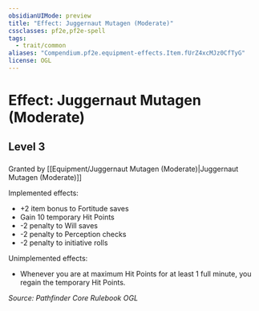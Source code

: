 ```yaml
---
obsidianUIMode: preview
title: "Effect: Juggernaut Mutagen (Moderate)"
cssclasses: pf2e,pf2e-spell
tags:
  - trait/common
aliases: "Compendium.pf2e.equipment-effects.Item.fUrZ4xcMJz0CfTyG"
license: OGL
---
```

# Effect: Juggernaut Mutagen (Moderate)
## Level 3
### 






Granted by [[Equipment/Juggernaut Mutagen (Moderate)|Juggernaut Mutagen (Moderate)]]

Implemented effects:

*   +2 item bonus to Fortitude saves
*   Gain 10 temporary Hit Points
*   \-2 penalty to Will saves
*   \-2 penalty to Perception checks
*   \-2 penalty to initiative rolls

Unimplemented effects:

*   Whenever you are at maximum Hit Points for at least 1 full minute, you regain the temporary Hit Points.

*Source: Pathfinder Core Rulebook*
*OGL*